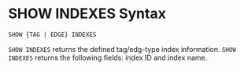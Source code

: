 # SHOW INDEXES Syntax

```ngql
SHOW {TAG | EDGE} INDEXES
```

`SHOW INDEXES` returns the defined tag/edg-type index information. `SHOW INDEXES` returns the following fields: index ID and index name.
